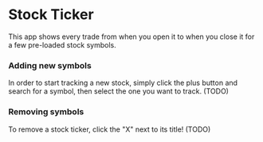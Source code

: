 # Stock Ticker

This app shows every trade from when you open it to when you close it for a few pre-loaded stock symbols.  

### Adding new symbols

In order to start tracking a new stock, simply click the plus button and search for a symbol, then select the one you want to track.  (TODO)

### Removing symbols

To remove a stock ticker, click the "X" next to its title! (TODO)
